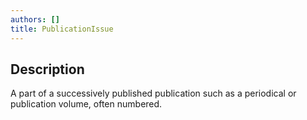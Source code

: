 ```yaml
---
authors: []
title: PublicationIssue
---
```


## Description

A part of a successively published publication such as a periodical or publication volume, often numbered. 
